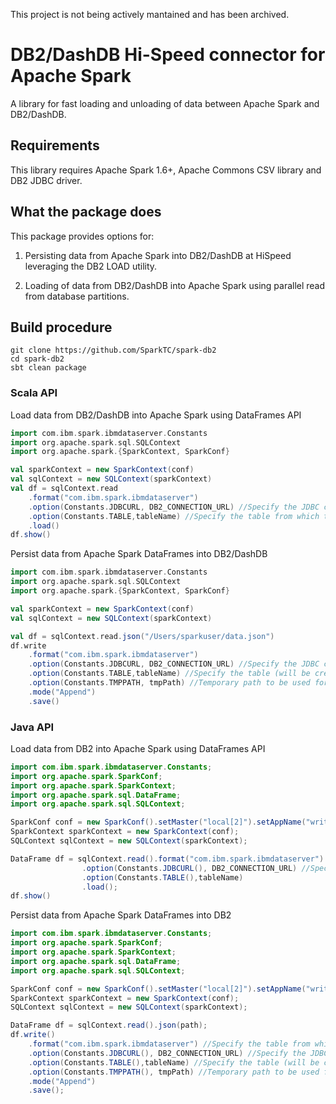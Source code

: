 This project is not being actively mantained and has been archived. 

# DB2/DashDB Hi-Speed connector for Apache Spark

A library for fast loading and unloading of data between Apache Spark and DB2/DashDB.

## Requirements

This library requires Apache Spark 1.6+, Apache Commons CSV library and DB2 JDBC driver.

## What the package does
This package provides options for:

1) Persisting data from Apache Spark into DB2/DashDB at HiSpeed leveraging the DB2 LOAD utility.

2) Loading of data from DB2/DashDB into Apache Spark using parallel read from database partitions.

## Build procedure

```
git clone https://github.com/SparkTC/spark-db2
cd spark-db2
sbt clean package
```

### Scala API

Load data from DB2/DashDB into Apache Spark using DataFrames API
```scala
import com.ibm.spark.ibmdataserver.Constants
import org.apache.spark.sql.SQLContext
import org.apache.spark.{SparkContext, SparkConf}

val sparkContext = new SparkContext(conf)
val sqlContext = new SQLContext(sparkContext)
val df = sqlContext.read
    .format("com.ibm.spark.ibmdataserver")
    .option(Constants.JDBCURL, DB2_CONNECTION_URL) //Specify the JDBC connection URL
    .option(Constants.TABLE,tableName) //Specify the table from which to read
    .load()
df.show()
```

Persist data from Apache Spark DataFrames into DB2/DashDB
```scala
import com.ibm.spark.ibmdataserver.Constants
import org.apache.spark.sql.SQLContext
import org.apache.spark.{SparkContext, SparkConf}

val sparkContext = new SparkContext(conf)
val sqlContext = new SQLContext(sparkContext)

val df = sqlContext.read.json("/Users/sparkuser/data.json")
df.write
    .format("com.ibm.spark.ibmdataserver")
    .option(Constants.JDBCURL, DB2_CONNECTION_URL) //Specify the JDBC connection URL
    .option(Constants.TABLE,tableName) //Specify the table (will be created if not present) to which data is to be written
    .option(Constants.TMPPATH, tmpPath) //Temporary path to be used for generating intermediate files during processing [System tmp path will be used by default]
    .mode("Append")
    .save()
```

### Java API

Load data from DB2 into Apache Spark using DataFrames API
```java
import com.ibm.spark.ibmdataserver.Constants;
import org.apache.spark.SparkConf;
import org.apache.spark.SparkContext;
import org.apache.spark.sql.DataFrame;
import org.apache.spark.sql.SQLContext;

SparkConf conf = new SparkConf().setMaster("local[2]").setAppName("write test");
SparkContext sparkContext = new SparkContext(conf);
SQLContext sqlContext = new SQLContext(sparkContext);

DataFrame df = sqlContext.read().format("com.ibm.spark.ibmdataserver")
                .option(Constants.JDBCURL(), DB2_CONNECTION_URL) //Specify the JDBC connection URL
                .option(Constants.TABLE(),tableName)
                .load();
df.show()
```

Persist data from Apache Spark DataFrames into DB2
```java
import com.ibm.spark.ibmdataserver.Constants;
import org.apache.spark.SparkConf;
import org.apache.spark.SparkContext;
import org.apache.spark.sql.DataFrame;
import org.apache.spark.sql.SQLContext;

SparkConf conf = new SparkConf().setMaster("local[2]").setAppName("write test");
SparkContext sparkContext = new SparkContext(conf);
SQLContext sqlContext = new SQLContext(sparkContext);

DataFrame df = sqlContext.read().json(path);
df.write()
    .format("com.ibm.spark.ibmdataserver") //Specify the table from which to read
    .option(Constants.JDBCURL(), DB2_CONNECTION_URL) //Specify the JDBC connection URL
    .option(Constants.TABLE(),tableName) //Specify the table (will be created if not present) to which data is to be written
    .option(Constants.TMPPATH(), tmpPath) //Temporary path to be used for generating intermediate files during processing [System tmp path will be used by default]
    .mode("Append")
    .save();
```

